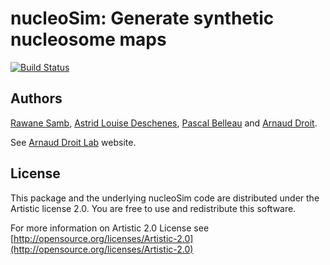 nucleoSim: Generate synthetic nucleosome maps
=====================

[![Build Status](https://travis-ci.org/adeschen/consensusSeekeR.svg?branch=master)](https://travis-ci.org/adeschen/nucleoSim)


## Authors ##

[Rawane Samb](https://ca.linkedin.com/in/rawanesamb 
"Rawane Samb"), 
[Astrid Louise Deschenes](http://ca.linkedin.com/in/astriddeschenes 
"Astrid Louise Deschenes"), 
[Pascal Belleau](http://ca.linkedin.com/in/pascalbelleau 
"Pascal Belleau") 
and [Arnaud Droit](http://ca.linkedin.com/in/drarnaud 
"Arnaud Droit").

See [Arnaud Droit Lab](http://bioinformatique.ulaval.ca/home/ 
"Arnaud Droit Lab") website.

## License ##

This package and the underlying nucleoSim code are distributed under the 
Artistic license 2.0. You are free to use and redistribute this software. 

For more information on Artistic 2.0 License see
[http://opensource.org/licenses/Artistic-2.0](http://opensource.org/licenses/Artistic-2.0)
